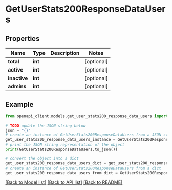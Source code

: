# GetUserStats200ResponseDataUsers


## Properties

Name | Type | Description | Notes
------------ | ------------- | ------------- | -------------
**total** | **int** |  | [optional] 
**active** | **int** |  | [optional] 
**inactive** | **int** |  | [optional] 
**admins** | **int** |  | [optional] 

## Example

```python
from openapi_client.models.get_user_stats200_response_data_users import GetUserStats200ResponseDataUsers

# TODO update the JSON string below
json = "{}"
# create an instance of GetUserStats200ResponseDataUsers from a JSON string
get_user_stats200_response_data_users_instance = GetUserStats200ResponseDataUsers.from_json(json)
# print the JSON string representation of the object
print(GetUserStats200ResponseDataUsers.to_json())

# convert the object into a dict
get_user_stats200_response_data_users_dict = get_user_stats200_response_data_users_instance.to_dict()
# create an instance of GetUserStats200ResponseDataUsers from a dict
get_user_stats200_response_data_users_from_dict = GetUserStats200ResponseDataUsers.from_dict(get_user_stats200_response_data_users_dict)
```
[[Back to Model list]](../README.md#documentation-for-models) [[Back to API list]](../README.md#documentation-for-api-endpoints) [[Back to README]](../README.md)


